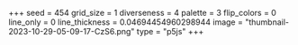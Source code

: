 +++
seed = 454
grid_size = 1
diverseness = 4
palette = 3
flip_colors = 0
line_only = 0
line_thickness = 0.04694454960298944
image = "thumbnail-2023-10-29-05-09-17-CzS6.png"
type = "p5js"
+++


